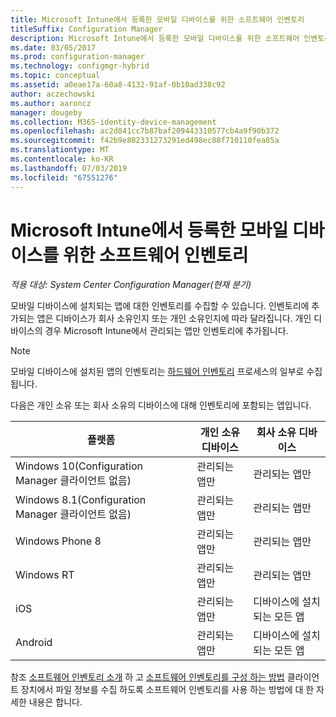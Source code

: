 ```yaml
---
title: Microsoft Intune에서 등록한 모바일 디바이스를 위한 소프트웨어 인벤토리
titleSuffix: Configuration Manager
description: Microsoft Intune에서 등록한 모바일 디바이스를 위한 소프트웨어 인벤토리
ms.date: 03/05/2017
ms.prod: configuration-manager
ms.technology: configmgr-hybrid
ms.topic: conceptual
ms.assetid: a0eae17a-60a8-4132-91af-0b10ad338c92
author: aczechowski
ms.author: aaroncz
manager: dougeby
ms.collection: M365-identity-device-management
ms.openlocfilehash: ac2d841cc7b87baf209443310577cb4a9f90b372
ms.sourcegitcommit: f42b9e802331273291ed498ec88f710110fea85a
ms.translationtype: MT
ms.contentlocale: ko-KR
ms.lasthandoff: 07/03/2019
ms.locfileid: "67551276"
---
```

# <a name="software-inventory-for-mobile-devices-enrolled-with-microsoft-intune"></a>Microsoft Intune에서 등록한 모바일 디바이스를 위한 소프트웨어 인벤토리

*적용 대상: System Center Configuration Manager(현재 분기)*

 모바일 디바이스에 설치되는 앱에 대한 인벤토리를 수집할 수 있습니다. 인벤토리에 추가되는 앱은 디바이스가 회사 소유인지 또는 개인 소유인지에 따라 달라집니다. 개인 디바이스의 경우 Microsoft Intune에서 관리되는 앱만 인벤토리에 추가됩니다.  

> [!NOTE]  
>  모바일 디바이스에 설치된 앱의 인벤토리는 [하드웨어 인벤토리](mobile-device-hardware-inventory-hybrid.md) 프로세스의 일부로 수집됩니다.  

 다음은 개인 소유 또는 회사 소유의 디바이스에 대해 인벤토리에 포함되는 앱입니다.  

|플랫폼|개인 소유 디바이스|회사 소유 디바이스|  
|--------------|---------------------------------|--------------------------------|  
|Windows 10(Configuration Manager 클라이언트 없음)|관리되는 앱만|관리되는 앱만|
|Windows 8.1(Configuration Manager 클라이언트 없음)|관리되는 앱만|관리되는 앱만|  
|Windows Phone 8|관리되는 앱만|관리되는 앱만|  
|Windows RT|관리되는 앱만|관리되는 앱만|  
|iOS|관리되는 앱만|디바이스에 설치되는 모든 앱|  
|Android|관리되는 앱만|디바이스에 설치되는 모든 앱|  

참조 [소프트웨어 인벤토리 소개](../../core/clients/manage/inventory/introduction-to-software-inventory.md) 하 고 [소프트웨어 인벤토리를 구성 하는 방법](../../core/clients/manage/inventory/configure-software-inventory.md) 클라이언트 장치에서 파일 정보를 수집 하도록 소프트웨어 인벤토리를 사용 하는 방법에 대 한 자세한 내용은 합니다.
